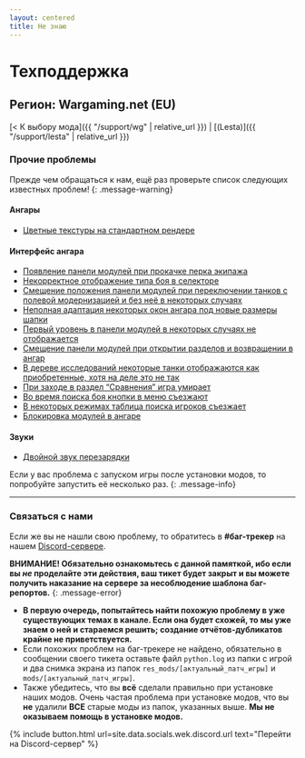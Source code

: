 ```yaml
---
layout: centered
title: Не знаю
---
```


# Техподдержка

## Регион: Wargaming.net (EU)

[< К выбору мода]({{ "/support/wg" | relative_url }}) \| [(Lesta)]({{ "/support/lesta" | relative_url }})

### Прочие проблемы

Прежде чем обращаться к нам, ещё раз проверьте список следующих известных проблем!
{: .message-warning}

#### Ангары

- [Цветные текстуры на стандартном рендере](/support/lesta/hangars/)

#### Интерфейс ангара

- [Появление панели модулей при прокачке перка экипажа](/support/lesta/hangar-ui/)
- [Некорректное отображение типа боя в селекторе](/support/lesta/hangar-ui/)
- [Смещение положения панели модулей при переключении танков с полевой модернизацией и без неё в некоторых случаях](/support/lesta/hangar-ui/)
- [Неполная адаптация некоторых окон ангара под новые размеры шапки](/support/lesta/hangar-ui/)
- [Первый уровень в панели модулей в некоторых случаях не отображается](/support/lesta/hangar-ui/)
- [Смещение панели модулей при открытии разделов и возвращении в ангар](/support/lesta/hangar-ui/)
- [В дереве исследований некоторые танки отображаются как приобретенные, хотя на деле это не так](/support/lesta/hangar-ui/)
- [При заходе в раздел “Сравнения” игра умирает](/support/lesta/hangar-ui/)
- [Во время поиска боя кнопки в меню съезжают](/support/lesta/hangar-ui/)
- [В некоторых режимах таблица поиска игроков съезжает](/support/lesta/hangar-ui/)
- [Блокировка модулей в ангаре](/support/lesta/hangar-ui/)

#### Звуки

- [Двойной звук перезарядки](/support/lesta/sounds/)

Если у вас проблема с запуском игры после установки модов, то попробуйте запустить её несколько раз.
{: .message-info}

---

### Связаться с нами

Если же вы не нашли свою проблему, то обратитесь в **#баг-трекер** на нашем [Discord-сервере](https://discord.gg/36mrMDeFMJ).

**ВНИМАНИЕ! Обязательно ознакомьтесь с данной памяткой, ибо если вы *не* проделайте эти действия, ваш тикет будет закрыт и вы можете получить наказание на сервере за несоблюдение шаблона баг-репортов.**
{: .message-error}

- **В первую очередь, попытайтесь найти похожую проблему в уже существующих темах в канале. Если она будет схожей, то мы уже знаем о ней и стараемся решить; создание отчётов-дубликатов крайне не приветствуется.**
- Если похожих проблем на баг-трекере не найдено, обязательно в сообщении своего тикета оставьте файл `python.log` из папки с игрой и два снимка экрана из папок `res_mods/[актуальный_патч_игры]` и `mods/[актуальный_патч_игры]`.
- Также убедитесь, что вы **всё** сделали правильно при установке наших модов. Очень частая проблема при установке модов, что вы **не** удалили **ВСЕ** старые моды из папок, указанных выше. **Мы не оказываем помощь в установке модов.**

<!-- > Еще раз повторяем, что **ВСЁ** содержимое папок `res_mods/[актуальный_патч_игры]` и `mods/[актуальный_патч_игры]` должно быть удалено перед установкой модов. -->

{% include button.html url=site.data.socials.wek.discord.url text="Перейти на Discord-сервер" %}
<br>
